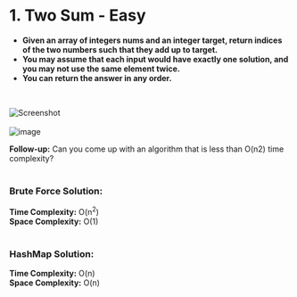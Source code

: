 
# 1. Two Sum - Easy
<ul>
<li><B>Given an array of integers nums and an integer target, return indices of the two numbers such that they add up to target.</B></li>
<li><B>You may assume that each input would have exactly one solution, and you may not use the same element twice.</B></li>
<li><B>You can return the answer in any order.</B></li>
</ul>
</br>

![Screenshot](https://user-images.githubusercontent.com/121593487/210187253-c1937b71-6662-4df2-9113-27d982864aae.jpg)
</br></br>
![image](https://user-images.githubusercontent.com/121593487/210187275-24207183-26fd-48b9-bbf4-a0cfdde6de26.png)

<B>Follow-up:</B> Can you come up with an algorithm that is less than O(n2) time complexity?
</br></br>
### Brute Force Solution:
<B>Time Complexity:</B> O(n<sup>2</sup>)</br>
<B>Space Complexity:</B> O(1)
</br></br>
### HashMap Solution:
<B>Time Complexity:</B> O(n)</br>
<B>Space Complexity:</B> O(n)
